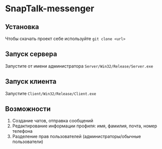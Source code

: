 # SnapTalk-messenger

## Установка

Чтобы скачать проект себе используйте `git clone <url>`

## Запуск сервера

Запустите от имени администратора `Server/Win32/Release/Server.exe`

## Запуск клиента

Запустите `Client/Win32/Release/Client.exe`

## Возможности

1. Создание чатов, отправка сообщений
2. Редактирование информации профиля: имя, фамилия, почта, номер телефона
3. Разделение прав пользователей (администраторы/обычные пользователи)